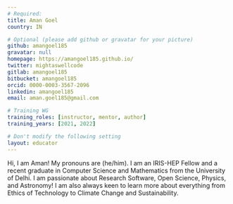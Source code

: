 ```yaml
---
# Required:
title: Aman Goel
country: IN

# Optional (please add github or gravatar for your picture)
github: amangoel185
gravatar: null
homepage: https://amangoel185.github.io/
twitter: mightaswellcode
gitlab: amangoel185
bitbucket: amangoel185
orcid: 0000-0003-3567-2096
linkedin: amangoel185
email: aman.goel185@gmail.com

# Training WG
training_roles: [instructor, mentor, author]
training_years: [2021, 2022]

# Don't modify the following setting
layout: educator
---
```


Hi, I am Aman! My pronouns are (he/him). I am an IRIS-HEP Fellow and a recent graduate in Computer Science and Mathematics from the University of Delhi. I am passionate about Research Software, Open Science, Physics, and Astronomy! I am also always keen to learn more about everything from Ethics of Technology to Climate Change and Sustainability.
